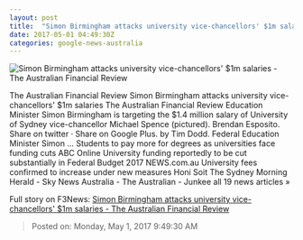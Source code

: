 ```yaml
---
layout: post
title:  "Simon Birmingham attacks university vice-chancellors' $1m salaries - The Australian Financial Review"
date: 2017-05-01 04:49:30Z
categories: google-news-australia
---
```


![Simon Birmingham attacks university vice-chancellors' $1m salaries - The Australian Financial Review](http://www.afr.com/content/dam/images/g/k/x/6/y/1/image.related.afrArticleLead.620x365.gvw3lg.png/1493616003029.jpg)

The Australian Financial Review Simon Birmingham attacks university vice-chancellors' $1m salaries The Australian Financial Review Education Minister Simon Birmingham is targeting the $1.4 million salary of University of Sydney vice-chancellor Michael Spence (pictured). Brendan Esposito. Share on twitter · Share on Google Plus. by Tim Dodd. Federal Education Minister Simon ... Students to pay more for degrees as universities face funding cuts ABC Online University funding reportedly to be cut substantially in Federal Budget 2017 NEWS.com.au University fees confirmed to increase under new measures Honi Soit The Sydney Morning Herald - Sky News Australia - The Australian - Junkee all 19 news articles »


Full story on F3News: [Simon Birmingham attacks university vice-chancellors' $1m salaries - The Australian Financial Review](http://www.f3nws.com/n/aFUnb)

> Posted on: Monday, May 1, 2017 9:49:30 AM
